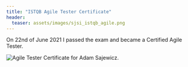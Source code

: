 ```yaml
---
title: "ISTQB Agile Tester Certificate"
header:
  teaser: assets/images/sjsi_istqb_agile.png
---
```


On 22nd of June 2021 I passed the exam and became a Certified Agile Tester. 

<img src="{{ site.url }}{{ site.baseurl }}/assets/images/sjsi_istqb_agile.png" alt="Agile Tester Certificate for Adam Sajewicz.">

